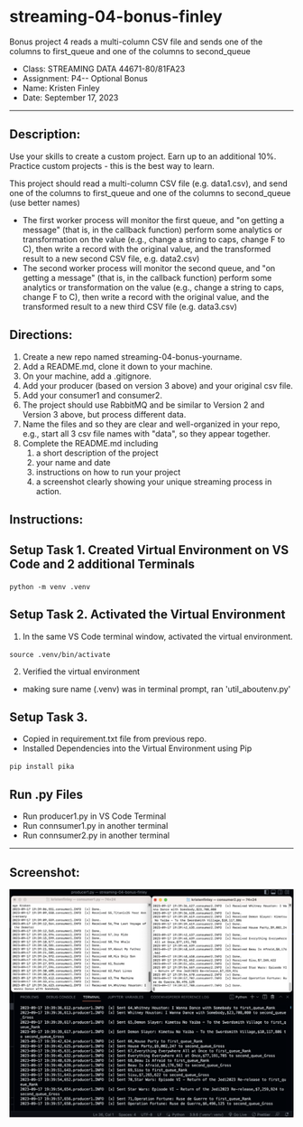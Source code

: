 # streaming-04-bonus-finley
Bonus project 4 reads a multi-column CSV file and sends one of the columns to first_queue and one of the columns to second_queue


- Class: STREAMING DATA 44671-80/81FA23
- Assignment: P4-- Optional Bonus
- Name: Kristen Finley
- Date: September 17, 2023


---
## Description:
Use your skills to create a custom project. Earn up to an additional 10%. Practice custom projects - this is the best way to learn. 

This project should read a multi-column CSV file (e.g. data1.csv), and send one of the columns to first_queue and one of the columns to second_queue (use better names) 

- The first worker process will monitor the first queue, and "on getting a message" (that is, in the callback function) perform some analytics or transformation on the value (e.g., change a string to caps, change F to C),  then write a record with the original value, and the transformed result to a new second CSV file, e.g. data2.csv)
- The second worker process will monitor the second queue, and "on getting a message" (that is, in the callback function) perform some analytics or transformation on the value (e.g., change a string to caps, change F to C),  then write a record with the original value, and the transformed result to a new third CSV file (e.g. data3.csv)

## Directions:
1.	Create a new repo named streaming-04-bonus-yourname.
2.	Add a README.md, clone it down to your machine. 
3.	On your machine, add a .gitignore. 
4.	Add your producer (based on version 3 above) and your original csv file. 
5.	Add your consumer1 and consumer2. 
6.	The project should use RabbitMQ and be similar to Version 2 and Version 3 above, but process different data.
7.	Name the files and so they are clear and well-organized in your repo, e.g., start all 3 csv file names with "data", so they appear together. 
8.	Complete the README.md including
    1.	a short description of the project
    2.	your name and date
    3.	instructions on how to run your project
    4.	a screenshot clearly showing your unique streaming process in action. 

## Instructions:
## Setup Task 1. Created Virtual Environment on VS Code and 2 additional Terminals

`python -m venv .venv`

## Setup Task 2. Activated the Virtual Environment

1. In the same VS Code terminal window, activated the virtual environment.

`source .venv/bin/activate`

2. Verified the virtual environment
 - making sure name (.venv) was in terminal prompt, ran 'util_aboutenv.py' 

## Setup Task 3. 
- Copied in requirement.txt file from previous repo.
- Installed Dependencies into the Virtual Environment using Pip

`pip install pika`

## Run .py Files
- Run producer1.py in VS Code Terminal
- Run connsumer1.py in another terminal
- Run connsumer2.py in another terminal
---
## Screenshot:
![](Screenshot.png)